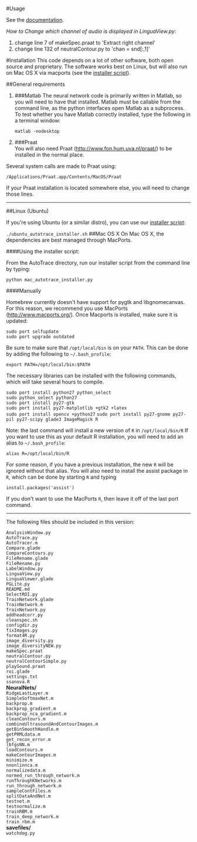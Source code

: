 #Usage

See the [documentation](https://github.com/jjberry/Autotrace/tree/master/documentation).

*How to Change which channel of audio is displayed in LinguaView.py*:  
1. change line 7 of makeSpec.praat to 'Extract right channel'
2. change line 132 of neutralContour.py to 'chan = snd[:,1]'

#Installation
This code depends on a lot of other software, both
open source and proprietary.
The software works best on Linux, but will also run on Mac OS X via macports (see the [installer script](https://github.com/jjberry/Autotrace/blob/master/installer-scripts/mac_autotrace_installer.py)).

##General requirements

1. ###Matlab
The neural network code is primarily written in Matlab,
so you will need to have that installed. Matlab must be
callable from the command line, as the python interfaces
open Matlab as a subprocess. To test whether you have
Matlab correctly installed, type the following in a
terminal window:

	`matlab -nodesktop`

2.  ###Praat  
You will also need Praat (http://www.fon.hum.uva.nl/praat/) to be installed in the normal place.

  Several system calls are made to Praat using:

  `/Applications/Praat.app/Contents/MacOS/Praat`

  If your Praat installation is located somewhere else, you will need to change
those lines.

---
##Linux (Ubuntu)

If you're using Ubuntu (or a similar distro), you can use our [installer script](https://github.com/jjberry/Autotrace/blob/master/installer-scripts/ubuntu_autotrace_installer.sh):

`./ubuntu_autotrace_installer.sh`
##Mac OS X
On Mac OS X, the dependencies are best managed through MacPorts.

####Using the installer script:

From the AutoTrace directory, run our installer script from the command line by typing:

  `python mac_autotrace_installer.py`


####Manually

Homebrew currently doesn't have support for pygtk and libgnomecanvas.  For this reason, we recommend you use MacPorts (http://www.macports.org/).
Once Macports is installed, make sure it is updated:

`sudo port selfupdate`  
`sudo port upgrade outdated`

Be sure to make sure that `/opt/local/bin` is on your `PATH`.
This can be done by adding the following to `~/.bash_profile`:

`export PATH=/opt/local/bin:$PATH`

The necessary libraries can be installed with the following
commands, which will take several hours to compile.

`sudo port install python27 python_select`  
`sudo python_select python27`  
`sudo port install py27-gtk`  
`sudo port install py27-matplotlib +gtk2 +latex`  
`sudo port install opencv +python27`
`sudo port install py27-gnome py27-pil py27-scipy glade3 ImageMagick R`

Note: the last command will install a new version of `R` in
`/opt/local/bin/R`
If you want to use this as your default R installation,
you will need to add an alias to `~/.bash_profile`:

`alias R=/opt/local/bin/R`

For some reason, if you have a previous installation, the
new `R` will be ignored without that alias. You will also
need to install the assist package in `R`, which can be done
by starting `R` and typing

`install.packages('assist')`

If you don't want to use the MacPorts `R`, then leave it off
of the last port command.

___
The following files should be included in this version:

`AnalysisWindow.py`  
`AutoTrace.py`  
`AutoTracer.m`  
`Compare.glade`  
`CompareContours.py`  
`FileRename.glade`  
`FileRename.py`  
`LabelWindow.py`  
`LinguaView.py`  
`LinguaViewer.glade`  
`PGLite.py`  
`README.md`  
`SelectROI.py`  
`TrainNetwork.glade`  
`TrainNetwork.m`  
`TrainNetwork.py`  
`addheadcorr.py`  
`cleanspec.sh`  
`configdir.py`  
`fixImages.py`  
`format4R.py`  
`image_diversity.py`  
`image_diversityNEW.py`  
`makeSpec.praat`  
`neutralContour.py`  
`neutralContourSimple.py`  
`playSound.praat`  
`roi.glade`  
`settings.txt`  
`ssanova.R`  
__NeuralNets/__  
  `RidgeLastLayer.m`  
	`SimpleSoftmaxNet.m`  
	`backprop.m`  
	`backprop_gradient.m`  
	`backprop_nca_gradient.m`  
	`cleanContours.m`  
	`combineUltrasoundAndContourImages.m`  
	`getBinSmoothHandle.m`  
	`getPRMLdata.m`  
	`get_recon_error.m`  
	`lbfgsNN.m`  
	`loadContours.m`  
	`makeContourImages.m`  
	`minimize.m`  
	`nnonlinnca.m`  
	`normalizedata.m`  
	`normed_run_through_network.m`  
	`runThroughKNetworks.m`  
	`run_through_network.m`  
	`sampleContFiles.m`  
	`splitDataAndNet.m`  
	`testnet.m`  
	`testnormalize.m`  
	`trainRBM.m`  
	`train_deep_network.m`  
	`train_rbm.m`  
__savefiles/__  
	`watchdog.py`  
